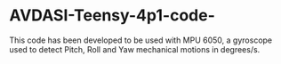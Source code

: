 # AVDASI-Teensy-4p1-code-
This code has been developed to be used with MPU 6050, a gyroscope used to detect Pitch, Roll and Yaw mechanical motions in degrees/s.
